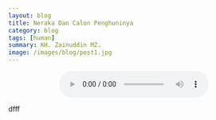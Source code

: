```yaml
---
layout: blog
title: Neraka Dan Calon Penghuninya
category: blog
tags: [human]  
summary: KH. Zainuddin MZ.
image: /images/blog/post1.jpg
---
```




<center><audio controls="controls">
  <source src="Yovie And Nuno - Dia Milikku.mp3" type="audio/mp3" />
</audio></center>

dfff

